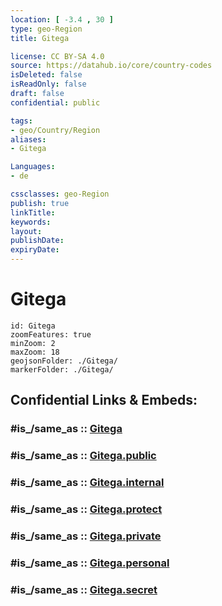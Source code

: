 ```yaml
---
location: [ -3.4 , 30 ] 
type: geo-Region
title: Gitega

license: CC BY-SA 4.0
source: https://datahub.io/core/country-codes
isDeleted: false
isReadOnly: false
draft: false
confidential: public

tags:
- geo/Country/Region
aliases:
- Gitega

Languages:
- de

cssclasses: geo-Region
publish: true
linkTitle: 
keywords: 
layout: 
publishDate: 
expiryDate: 
---
```


# Gitega

```leaflet
id: Gitega
zoomFeatures: true 
minZoom: 2 
maxZoom: 18
geojsonFolder: ./Gitega/
markerFolder: ./Gitega/
```


## Confidential Links & Embeds: 

### #is_/same_as :: [Gitega](/_Standards/Earth/Continent/Africa/Africa~Central/Burundi/Provinces~Burundi/Gitega.md) 

### #is_/same_as :: [Gitega.public](/_public/Earth/Continent/Africa/Africa~Central/Burundi/Provinces~Burundi/Gitega.public.md) 

### #is_/same_as :: [Gitega.internal](/_internal/Earth/Continent/Africa/Africa~Central/Burundi/Provinces~Burundi/Gitega.internal.md) 

### #is_/same_as :: [Gitega.protect](/_protect/Earth/Continent/Africa/Africa~Central/Burundi/Provinces~Burundi/Gitega.protect.md) 

### #is_/same_as :: [Gitega.private](/_private/Earth/Continent/Africa/Africa~Central/Burundi/Provinces~Burundi/Gitega.private.md) 

### #is_/same_as :: [Gitega.personal](/_personal/Earth/Continent/Africa/Africa~Central/Burundi/Provinces~Burundi/Gitega.personal.md) 

### #is_/same_as :: [Gitega.secret](/_secret/Earth/Continent/Africa/Africa~Central/Burundi/Provinces~Burundi/Gitega.secret.md)

